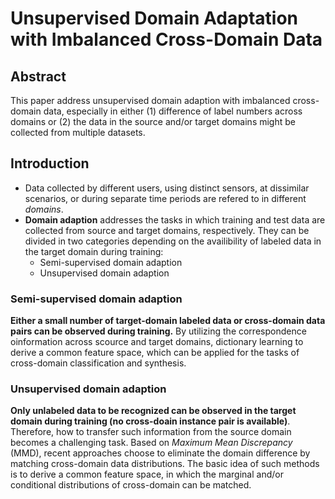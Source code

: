 # Unsupervised Domain Adaptation with Imbalanced Cross-Domain Data
## Abstract
This paper address unsupervised domain adaption with imbalanced cross-domain data, especially in either (1) difference of label numbers across domains or (2) the data in the source and/or target domains might be collected from multiple datasets.

## Introduction
- Data collected by different users, using distinct sensors, at dissimilar scenarios, or during separate time periods are refered to in different *domains*.
- **Domain adaption** addresses the tasks in which training and test data are collected from source and target domains, respectively. They can be divided in two categories depending on the availibility of labeled data in the target domain during training: 
  - Semi-supervised domain adaption
  - Unsupervised domain adaption

### Semi-supervised domain adaption
**Either a small number of target-domain labeled data or cross-domain data pairs can be observed during training.** By utilizing the correspondence oinformation across scource and target domains, dictionary learning to derive a common feature space, which can be applied for the tasks of cross-domain classification and synthesis.

### Unsupervised domain adaption
**Only unlabeled data to be recognized can be observed in the target domain during training (no cross-doain instance pair is available)**. Therefore, how to transfer such information from the source domain becomes a challenging task. Based on *Maximum Mean Discrepancy* (MMD), recent approaches choose to eliminate the domain difference by matching cross-domain data distributions. The basic idea of such methods is to derive a common feature space, in which the marginal and/or conditional distributions of cross-domain can be matched.

